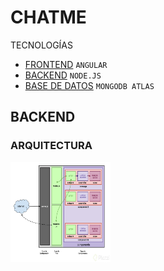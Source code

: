 # CHATME
TECNOLOGÍAS
* [FRONTEND](https://github.com/RoxiLi/proyectos-angularjs/edit/main/README.md##Terapol) `ANGULAR` 
* [BACKEND](https://github.com/RoxiLi/proyectos-angularjs/edit/main/README.md##Terapol) `NODE.JS` 
* [BASE DE DATOS](https://github.com/RoxiLi/proyectos-angularjs/edit/main/README.md##Terapol) `MONGODB ATLAS` 

## BACKEND
### ARQUITECTURA
 <img  height="160px"  width="160px"  style="float: left;"  src="https://github.com/RoxiLi/chatme/blob/master/assets/arquitectura-nodejs.jpg"  alt="Vex Logo"> 






